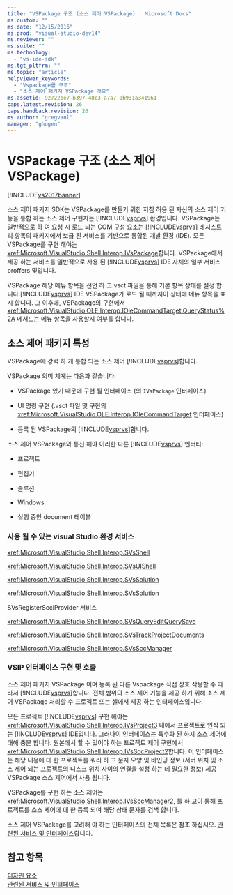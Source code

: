 ```yaml
---
title: "VSPackage 구조 (소스 제어 VSPackage) | Microsoft Docs"
ms.custom: ""
ms.date: "12/15/2016"
ms.prod: "visual-studio-dev14"
ms.reviewer: ""
ms.suite: ""
ms.technology: 
  - "vs-ide-sdk"
ms.tgt_pltfrm: ""
ms.topic: "article"
helpviewer_keywords: 
  - "Vspackage를 구조"
  - "소스 제어 패키지 VSPackage 개요"
ms.assetid: 92722be7-b397-48c3-a7a7-0b931a341961
caps.latest.revision: 26
caps.handback.revision: 26
ms.author: "gregvanl"
manager: "ghogen"
---
```

# VSPackage 구조 (소스 제어 VSPackage)
[!INCLUDE[vs2017banner](../../code-quality/includes/vs2017banner.md)]

소스 제어 패키지 SDK는 VSPackage를 만들기 위한 지침 허용 된 자신의 소스 제어 기능을 통합 하는 소스 제어 구현자는 [!INCLUDE[vsprvs](../../code-quality/includes/vsprvs_md.md)] 환경입니다. VSPackage는 일반적으로 하 여 요청 시 로드 되는 COM 구성 요소는 [!INCLUDE[vsprvs](../../code-quality/includes/vsprvs_md.md)] 레지스트리 항목의 패키지에서 보급 된 서비스를 기반으로 통합된 개발 환경 \(IDE\). 모든 VSPackage를 구현 해야는 <xref:Microsoft.VisualStudio.Shell.Interop.IVsPackage>합니다. VSPackage에서 제공 하는 서비스를 일반적으로 사용 된 [!INCLUDE[vsprvs](../../code-quality/includes/vsprvs_md.md)] IDE 자체의 일부 서비스 proffers 및입니다.  
  
 VSPackage 해당 메뉴 항목을 선언 하 고.vsct 파일을 통해 기본 항목 상태를 설정 합니다.[!INCLUDE[vsprvs](../../code-quality/includes/vsprvs_md.md)] IDE VSPackage가 로드 될 때까지이 상태에 메뉴 항목을 표시 합니다. 그 이후에, VSPackage의 구현에서 <xref:Microsoft.VisualStudio.OLE.Interop.IOleCommandTarget.QueryStatus%2A> 메서드는 메뉴 항목을 사용할지 여부를 합니다.  
  
## 소스 제어 패키지 특성  
 VSPackage에 강력 하 게 통합 되는 소스 제어 [!INCLUDE[vsprvs](../../code-quality/includes/vsprvs_md.md)]합니다.  
  
 VSPackage 의미 체계는 다음과 같습니다.  
  
-   VSPackage 있기 때문에 구현 될 인터페이스 \(의 `IVsPackage` 인터페이스\)  
  
-   UI 명령 구현 \(.vsct 파일 및 구현의 <xref:Microsoft.VisualStudio.OLE.Interop.IOleCommandTarget> 인터페이스\)  
  
-   등록 된 VSPackage의 [!INCLUDE[vsprvs](../../code-quality/includes/vsprvs_md.md)]합니다.  
  
 소스 제어 VSPackage와 통신 해야 이러한 다른 [!INCLUDE[vsprvs](../../code-quality/includes/vsprvs_md.md)] 엔터티:  
  
-   프로젝트  
  
-   편집기  
  
-   솔루션  
  
-   Windows  
  
-   실행 중인 document 테이블  
  
### 사용 될 수 있는 visual Studio 환경 서비스  
 <xref:Microsoft.VisualStudio.Shell.Interop.SVsShell>  
  
 <xref:Microsoft.VisualStudio.Shell.Interop.SVsUIShell>  
  
 <xref:Microsoft.VisualStudio.Shell.Interop.SVsSolution>  
  
 <xref:Microsoft.VisualStudio.Shell.Interop.SVsSolution>  
  
 SVsRegisterScciProvider 서비스  
  
 <xref:Microsoft.VisualStudio.Shell.Interop.SVsQueryEditQuerySave>  
  
 <xref:Microsoft.VisualStudio.Shell.Interop.SVsTrackProjectDocuments>  
  
 <xref:Microsoft.VisualStudio.Shell.Interop.SVsSccManager>  
  
### VSIP 인터페이스 구현 및 호출  
 소스 제어 패키지 VSPackage 이며 등록 된 다른 Vspackage 직접 상호 작용할 수 따라서 [!INCLUDE[vsprvs](../../code-quality/includes/vsprvs_md.md)]합니다. 전체 범위의 소스 제어 기능을 제공 하기 위해 소스 제어 VSPackage 처리할 수 프로젝트 또는 셸에서 제공 하는 인터페이스입니다.  
  
 모든 프로젝트 [!INCLUDE[vsprvs](../../code-quality/includes/vsprvs_md.md)] 구현 해야는 <xref:Microsoft.VisualStudio.Shell.Interop.IVsProject3> 내에서 프로젝트로 인식 되는 [!INCLUDE[vsprvs](../../code-quality/includes/vsprvs_md.md)] IDE입니다. 그러나이 인터페이스는 특수화 된 하지 소스 제어에 대해 충분 합니다. 원본에서 할 수 있어야 하는 프로젝트 제어 구현에서 <xref:Microsoft.VisualStudio.Shell.Interop.IVsSccProject2>합니다. 이 인터페이스는 해당 내용에 대 한 프로젝트를 쿼리 하 고 문자 모양 및 바인딩 정보 \(서버 위치 및 소스 제어 되는 프로젝트의 디스크 위치 사이의 연결을 설정 하는 데 필요한 정보\) 제공 VSPackage 소스 제어에서 사용 됩니다.  
  
 VSPackage를 구현 하는 소스 제어는 <xref:Microsoft.VisualStudio.Shell.Interop.IVsSccManager2>, 를 하 고이 통해 프로젝트를 소스 제어에 대 한 등록 되며 해당 상태 문자를 검색 합니다.  
  
 소스 제어 VSPackage를 고려해 야 하는 인터페이스의 전체 목록은 참조 하십시오. [관련된 서비스 및 인터페이스](../../extensibility/internals/related-services-and-interfaces-source-control-vspackage.md)합니다.  
  
## 참고 항목  
 [디자인 요소](../../extensibility/internals/source-control-vspackage-design-elements.md)   
 [관련된 서비스 및 인터페이스](../../extensibility/internals/related-services-and-interfaces-source-control-vspackage.md)